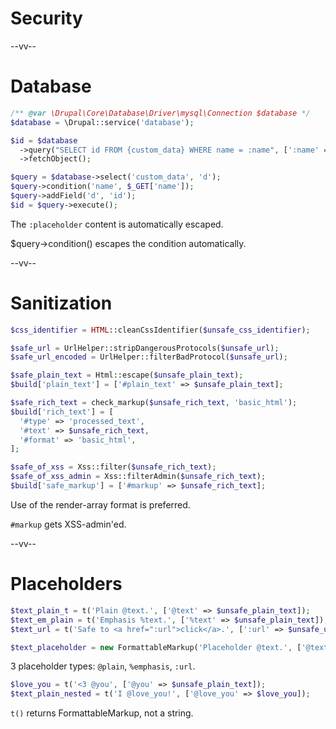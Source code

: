# Security

--vv--

# Database

```php
/** @var \Drupal\Core\Database\Driver\mysql\Connection $database */
$database = \Drupal::service('database');

$id = $database
  ->query("SELECT id FROM {custom_data} WHERE name = :name", [':name' => $_GET['name']])
  ->fetchObject();

$query = $database->select('custom_data', 'd');
$query->condition('name', $_GET['name']);
$query->addField('d', 'id');
$id = $query->execute();
```

The `:placeholder` content is automatically escaped.

$query->condition() escapes the condition automatically.

--vv--

# Sanitization

```php
$css_identifier = HTML::cleanCssIdentifier($unsafe_css_identifier);

$safe_url = UrlHelper::stripDangerousProtocols($unsafe_url);
$safe_url_encoded = UrlHelper::filterBadProtocol($unsafe_url);

$safe_plain_text = Html::escape($unsafe_plain_text);
$build['plain_text'] = ['#plain_text' => $unsafe_plain_text];

$safe_rich_text = check_markup($unsafe_rich_text, 'basic_html');
$build['rich_text'] = [
  '#type' => 'processed_text',
  '#text' => $unsafe_rich_text,
  '#format' => 'basic_html',
];

$safe_of_xss = Xss::filter($unsafe_rich_text); 
$safe_of_xss_admin = Xss::filterAdmin($unsafe_rich_text);
$build['safe_markup'] = ['#markup' => $unsafe_rich_text];
```

Use of the render-array format is preferred.

`#markup` gets XSS-admin'ed.

--vv--

# Placeholders

```php
$text_plain_t = t('Plain @text.', ['@text' => $unsafe_plain_text]);
$text_em_plain = t('Emphasis %text.', ['%text' => $unsafe_plain_text]);
$text_url = t('Safe to <a href=":url">click</a>.', [':url' => $unsafe_url]);

$text_placeholder = new FormattableMarkup('Placeholder @text.', ['@text' => $unsafe_plain_text]);
```

3 placeholder types: `@plain`, `%emphasis`, `:url`.

```php
$love_you = t('<3 @you', ['@you' => $unsafe_plain_text]);
$text_plain_nested = t('I @love_you!', ['@love_you' => $love_you]);
```

`t()` returns FormattableMarkup, not a string.
